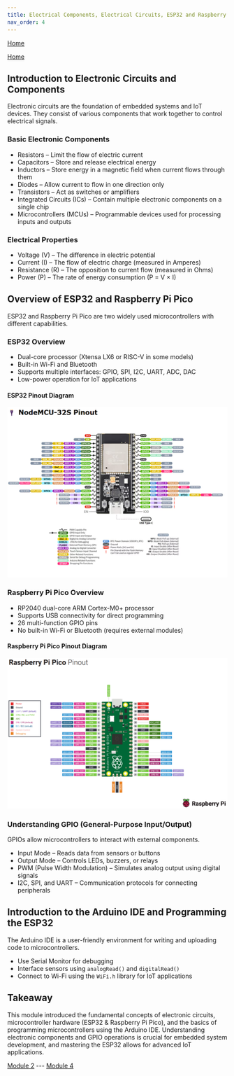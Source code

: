 ```yaml
---
title: Electrical Components, Electrical Circuits, ESP32 and Raspberry Pi Pico
nav_order: 4
---
```

[Home](index.md)

[Home](index.md)

## Introduction to Electronic Circuits and Components
Electronic circuits are the foundation of embedded systems and IoT devices. They consist of various components that work together to control electrical signals.

### Basic Electronic Components
- Resistors – Limit the flow of electric current  
- Capacitors – Store and release electrical energy  
- Inductors – Store energy in a magnetic field when current flows through them  
- Diodes – Allow current to flow in one direction only  
- Transistors – Act as switches or amplifiers  
- Integrated Circuits (ICs) – Contain multiple electronic components on a single chip  
- Microcontrollers (MCUs) – Programmable devices used for processing inputs and outputs  

### Electrical Properties
- Voltage (V) – The difference in electric potential  
- Current (I) – The flow of electric charge (measured in Amperes)  
- Resistance (R) – The opposition to current flow (measured in Ohms)  
- Power (P) – The rate of energy consumption (P = V × I)  
## Overview of ESP32 and Raspberry Pi Pico
ESP32 and Raspberry Pi Pico are two widely used microcontrollers with different capabilities.

### ESP32 Overview
- Dual-core processor (Xtensa LX6 or RISC-V in some models)  
- Built-in Wi-Fi and Bluetooth  
- Supports multiple interfaces: GPIO, SPI, I2C, UART, ADC, DAC  
- Low-power operation for IoT applications  
#### ESP32 Pinout Diagram
![ESP32 Pinout](../images/Pasted%20image%2020250326083734.png)

### Raspberry Pi Pico Overview
- RP2040 dual-core ARM Cortex-M0+ processor  
- Supports USB connectivity for direct programming  
- 26 multi-function GPIO pins  
- No built-in Wi-Fi or Bluetooth (requires external modules)  
#### Raspberry Pi Pico Pinout Diagram
![Raspberry Pi Pico Pinout](../images/Pasted%20image%2020250326083451.png)

### Understanding GPIO (General-Purpose Input/Output)
GPIOs allow microcontrollers to interact with external components.

- Input Mode – Reads data from sensors or buttons  
- Output Mode – Controls LEDs, buzzers, or relays  
- PWM (Pulse Width Modulation) – Simulates analog output using digital signals  
- I2C, SPI, and UART – Communication protocols for connecting peripherals  

## Introduction to the Arduino IDE and Programming the ESP32
The Arduino IDE is a user-friendly environment for writing and uploading code to microcontrollers.

- Use Serial Monitor for debugging  
- Interface sensors using `analogRead()` and `digitalRead()`  
- Connect to Wi-Fi using the `WiFi.h` library for IoT applications  

## Takeaway
This module introduced the fundamental concepts of electronic circuits, microcontroller hardware (ESP32 & Raspberry Pi Pico), and the basics of programming microcontrollers using the Arduino IDE. Understanding electronic components and GPIO operations is crucial for embedded system development, and mastering the ESP32 allows for advanced IoT applications.

[Module 2](module2.md) --- [Module 4](module4.md)

